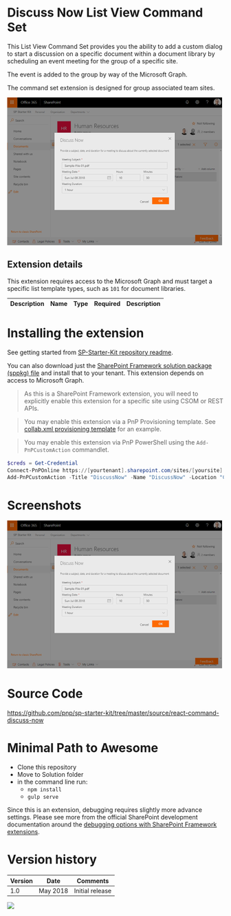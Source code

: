 # Discuss Now List View Command Set

This List View Command Set provides you the ability to add a custom dialog to start a discussion on a specific document within a document library by scheduling an event meeting for the group of a specific site.

The event is added to the group by way of the Microsoft Graph.

The command set extension is designed for group associated team sites.

![Discuss Now](../../assets/images/components/ext-collab-discussnow.png)


## Extension details

This extension requires access to the Microsoft Graph and must target a specific list template types, such as `101` for document libraries.

| Description | Name | Type | Required | Description |
| ---- | ---- | ---- | ---- | ---- |


# Installing the extension

See getting started from [SP-Starter-Kit repository readme](https://github.com/SharePoint/sp-starter-kit).

You can also download just the [SharePoint Framework solution package (sppkg) file](https://github.com/pnp/sp-starter-kit/blob/master/source/react-command-discuss-now/sharepoint/solution/react-command-discuss-now.sppkg) and install that to your tenant. This extension depends on access to Microsoft Graph.

> As this is a SharePoint Framework extension, you will need to explicitly enable this extension for a specific site using CSOM or REST APIs. 

> You may enable this extension via a PnP Provisioning template. See [collab.xml provisioning template](../../provisioning/collab.xml) for an example.

> You may enable this extension via PnP PowerShell using the `Add-PnPCustomAction` commandlet.

```powershell
$creds = Get-Credential
Connect-PnPOnline https://[yourtenant].sharepoint.com/sites/[yoursite] -Credentials $creds
Add-PnPCustomAction -Title "DiscussNow" -Name "DiscussNow" -Location "ClientSideExtension.ListViewCommandSet" -ClientSideComponentId 130b279d-a5d1-41b9-9fd1-4a274169b117 -RegistrationType List -RegistrationId 101
```

# Screenshots

![Discuss Now](../../assets/images/components/ext-collab-discussnow.png)

# Source Code

https://github.com/pnp/sp-starter-kit/tree/master/source/react-command-discuss-now

# Minimal Path to Awesome

- Clone this repository
- Move to Solution folder
- in the command line run:
  - `npm install`
  - `gulp serve`

Since this is an extension, debugging requires slightly more advance settings. Please see more from the official SharePoint development documentation around the [debugging options with SharePoint Framework extensions](https://docs.microsoft.com/en-us/sharepoint/dev/spfx/debug-modern-pages).

# Version history

Version|Date|Comments
-------|----|--------
1.0|May 2018|Initial release


![](https://telemetry.sharepointpnp.com/sp-starter-kit/documentation/components/ext-collab-discussnow)
